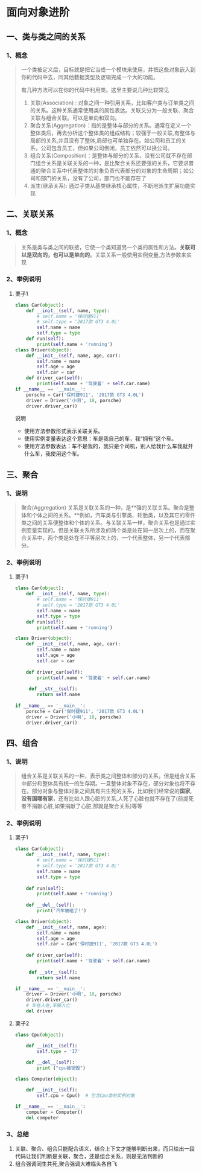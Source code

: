 # 面向对象进阶

## 一、类与类之间的关系

### 1、概念

> 一个类被定义后，目标就是把它当成一个模块来使用，并把这些对象嵌入到你的代码中去，同其他数据类型及逻辑完成一个大的功能。
>
> 有几种方法可以在你的代码中利用类。这里主要说几种比较常见
>
> 1. 关联(Association) : 对象之间一种引用关系，比如客户类与订单类之间的关系。这种关系通常使用类的属性表达。关联又分为一般关联、聚合关联与组合关联。可以是单向和双向。
> 2. 聚合关系(Aggregation)：指的是整体与部分的关系。通常在定义一个整体类后，再去分析这个整体类的组成结构；较强于一般关联,有整体与局部的关系,并且没有了整体,局部也可单独存在。如公司和员工的关系，公司包含员工，但如果公司倒闭，员工依然可以换公司。
> 3. 组合关系(Composition)：是整体与部分的关系，没有公司就不存在部门组合关系是关联关系的一种，是比聚合关系还要强的关系，它要求普通的聚合关系中代表整体的对象负责代表部分的对象的生命周期；如公司和部门的关系，没有了公司，部门也不能存在了
> 4. 派生(继承关系): 通过子类从基类继承核心属性，不断地派生扩展功能实现

## 二、关联关系

### 1、概念

> 关系是类与类之间的联接，它使一个类知道另一个类的属性和方法。**关联可以是双向的，也可以是单向的**。关联关系一般使用实例变量,方法参数来实现

### 2、举例说明

1. 栗子1

   ```python
   class Car(object):
       def __init__(self, name, type):
           # self.name = '保时捷911'
           # self.type = '2017款 GT3 4.0L'
           self.name = name
           self.type = type
       def run(self):
           print(self.name + 'running')
   class Driver(object):
       def __init__(self, name, age, car):
           self.name = name
           self.age = age
           self.car = car
       def driver_car(self):
           print(self.name + '驾驶着' + self.car.name)
   if __name__ == '__main__':
       porsche = Car('保时捷911', '2017款 GT3 4.0L')
       driver = Driver('小明', 18, porsche)
       driver.driver_car()
   ```

   说明

   - 使用方法参数形式表示关联关系。
   - 使用实例变量表达这个意思：车是我自己的车，我“拥有”这个车。
   - 使用方法参数表达：车不是我的，我只是个司机，别人给我什么车我就开什么车，我使用这个车。

## 三、聚合

### 1、说明

> 聚合(Aggregation) 关系是关联关系的一种，是**强的关联关系。聚合是整体和个体之间的关系。**例如，汽车类与引擎类、轮胎类，以及其它的零件类之间的关系便整体和个体的关系。与关联关系一样，聚合关系也是通过实例变量实现的。但是关联关系所涉及的两个类是处在同一层次上的，而在聚合关系中，两个类是处在不平等层次上的，一个代表整体，另一个代表部分。

### 2、举例说明

1. 栗子1

   ```python
   class Car(object):
       def __init__(self, name, type):
           # self.name = '保时捷911'
           # self.type = '2017款 GT3 4.0L'
           self.name = name
           self.type = type
       def run(self):
           print(self.name + 'running')

   class Driver(object):
       def __init__(self, name, age, car):
           self.name = name
           self.age = age
           self.car = car
           
       def driver_car(self):
           print(self.name + '驾驶着' + self.car.name)
           
        def __str__(self):
           return self.name
           
   if __name__ == '__main__':
       porsche = Car('保时捷911', '2017款 GT3 4.0L')
       driver = Driver('小明', 18, porsche)
       driver.driver_car()
   ```

## 四、组合

### 1、说明

> 组合关系是关联关系的一种，表示类之间整体和部分的关系，但是组合关系中部分和整体具有统一的生存期。一旦整体对象不存在，部分对象也将不存在。部分对象与整体对象之间具有共生死的关系，比如我们经常说的**国家,没有国哪有家**，还有比如人跟心脏的关系,人死了心脏也就不存在了(前提死者不捐献心脏,如果捐献了心脏,那就是聚合关系)等等

### 2、举例说明

1. 栗子1

   ```python
   class Car(object):
       def __init__(self, name, type):
           # self.name = '保时捷911'
           # self.type = '2017款 GT3 4.0L'
           self.name = name
           self.type = type
           
       def run(self):
           print(self.name + 'running')
           
       def __del__(self):
           print('汽车被砸了!')

   class Driver(object):
       def __init__(self, name, age):
           self.name = name
           self.age = age
           self.car = Car('保时捷911', '2017款 GT3 4.0L')
           
       def driver_car(self):
           print(self.name + '驾驶着' + self.car.name)
           
        def __str__(self):
           return self.name

   if __name__ == '__main__':
       driver = Driver('小明', 18, porsche)
       driver.driver_car()
       # 车在人在,车毁人亡 
       del driver
   ```

2. 栗子2

   ```python
   class Cpu(object):

       def __init__(self):
           self.type = 'I7'
           
       def __del__(self):
           print ("cpu被销毁")

   class Computer(object):

       def __init__(self):
           self.cpu = Cpu()  # 包含Cpu类的实例对象

   if __name__ == '__main__':
       computer = Computer()
       del computer
   ```

### 3、总结

1. 关联、聚合、组合只能配合语义，结合上下文才能够判断出来，而只给出一段代码让我们判断是关联，聚合，还是组合关系，则是无法判断的
2. 组合强调同生共死,聚合强调大难临头各自飞

